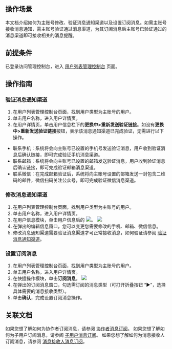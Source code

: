 ## 操作场景

本文档介绍如何为主账号修改、验证消息通知渠道以及设置订阅消息。如需主账号接收消息通知，需主账号验证通过消息渠道，为其订阅消息后主账号已验证通过的消息渠道即可接收相关的消息提醒。

## 前提条件

已登录访问管理控制台，进入 [用户列表管理控制台](https://console.cloud.tencent.com/cam) 页面。

## 操作指南

### 验证消息通知渠道<span id="stepyanzheng"></span>

1. 在用户列表管理控制台页面，找到用户类型为主账号的用户。
2. 单击用户名称，进入用户详情页。
3. 在用户详情页，单击用户信息栏下的**更换中>重新发送验证链接**。如没有**更换中>重新发送验证链接**按钮，表示该消息通知渠道已完成验证，无需进行以下操作。

 - 联系手机：系统将会向主账号已设置的手机号发送验证消息，用户收到验证消息后确认链接，即可完成验证手机消息渠道。
 - 联系邮箱：系统将会向主账号已设置的邮箱发送验证消息，用户收到验证消息后确认链接，即可完成验证邮箱消息渠道。
 - 联系微信：在完成邮箱验证后，系统将向主账号设置的邮箱发送一封包含二维码的邮件，微信扫码关注公众号，即可完成验证微信消息渠道。

### 修改消息通知渠道

1. 在用户列表管理控制台页面，找到用户类型为主账号的用户。
2. 单击用户名称，进入用户详情页。
3. 在用户信息模块，单击用户信息后的 ![](https://qcloudimg.tencent-cloud.cn/raw/64843abaa8083772fab4786b245b4459.png)。
   ![](https://qcloudimg.tencent-cloud.cn/raw/eadea3af72a5b58222080b669cc3af77.png)
4. 在弹出的编辑信息窗口，您可以变更您需要修改的手机、邮箱、微信信息。
5. 修改消息通知渠道需要验证消息渠道才可正常接收消息，如何验证请参阅 [验证消息通知渠道](#stepyanzheng)。

### 设置订阅消息

1. 在用户列表管理控制台页面，找到用户类型为主账号的用户。
2. 单击用户名称，进入用户详情页。
3. 在快捷操作模块，单击**订阅消息**。
   ![](https://qcloudimg.tencent-cloud.cn/raw/260ee2ea6472689d9910db038433d944.png)
4. 在弹出的订阅消息窗口，勾选需订阅的消息类型（可打开折叠按钮 “►”，选择具体需要的消息接收类型）。
5. 单击**确认**，完成设置订阅消息操作。




## 关联文档

如果您想了解如何为协作者订阅消息，请参阅 [协作者消息订阅](https://cloud.tencent.com/document/product/598/36622)。
如果您想了解如何为子用户订阅消息，请参阅 [子用户消息订阅](https://cloud.tencent.com/document/product/598/36257)。
如果您想了解如何为消息接收人订阅消息，请参阅 [消息接收人消息订阅](https://cloud.tencent.com/document/product/598/37193)。
